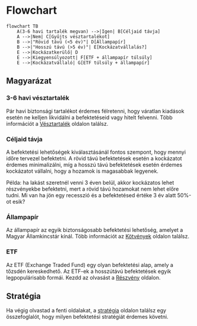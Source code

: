 # Flowchart

```mermaid
flowchart TB
    A(3-6 havi tartalék megvan) -->|Igen| B[Céljaid távja]
    A -->|Nem| C[Gyűjts vésztartalékot]
    B -->|"Rövid távú (<5 év)"| D[Állampapír]
    B -->|"Hosszú távú (>5 év)"| E[Kockázatvállalás?]
    E -->|Kockázatkerülő| D
    E -->|Kiegyensúlyozott| F[ETF + állampapír túlsúly]
    E -->|Kockázatvállaló| G[ETF túlsúly + állampapír]
```

## Magyarázat

### 3-6 havi vésztartalék

Pár havi biztonsági tartalékot érdemes félretenni, hogy váratlan kiadások esetén ne kelljen likvidálni a befektetéseid vagy hitelt felvenni. Több információt a [Vésztartalék](vesztartalek.md) oldalon találsz.

### Céljaid távja

A befektetési lehetőségek kiválasztásánál fontos szempont, hogy mennyi időre tervezel befektetni. A rövid távú befektetések esetén a kockázatot érdemes minimalizálni, míg a hosszú távú befektetések esetén érdemes kockázatot vállalni, hogy a hozamok is magasabbak legyenek.

Példa: ha lakást szeretnél venni 3 éven belül, akkor kockázatos lehet részvényekbe befektetni, mert a rövid távú hozamokat nem lehet előre tudni. Mi van ha jön egy recesszió és a befektetésed értéke 3 év alatt 50%-ot esik?

### Állampapír

Az állampapír az egyik biztonságosabb befektetési lehetőség, amelyet a Magyar Államkincstár kínál. Több információt az [Kötvények](kotveny.md) oldalon találsz.

### ETF

Az ETF (Exchange Traded Fund) egy olyan befektetési alap, amely a tőzsdén kereskedhető. Az ETF-ek a hosszútávú befektetések egyik legpopulárisabb formái. Kezdd az olvasást a [Részvény](reszveny.md) oldalon.

## Stratégia

Ha végig olvastad a fenti oldalakat, a [stratégia](strategia.md) oldalon találsz egy összefoglalót, hogy milyen befektetési stratégiát érdemes követni.

